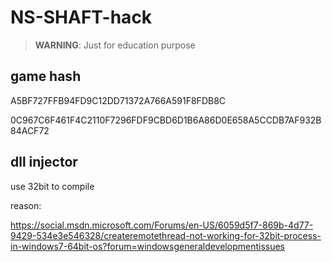 # NS-SHAFT-hack 

> **WARNING**: Just for education purpose

## game hash

A5BF727FFB94FD9C12DD71372A766A591F8FDB8C

0C967C6F461F4C2110F7296FDF9CBD6D1B6A86D0E658A5CCDB7AF932B84ACF72

## dll injector

use 32bit to compile 

reason:

https://social.msdn.microsoft.com/Forums/en-US/6059d5f7-869b-4d77-9429-534e3e546328/createremotethread-not-working-for-32bit-process-in-windows7-64bit-os?forum=windowsgeneraldevelopmentissues

